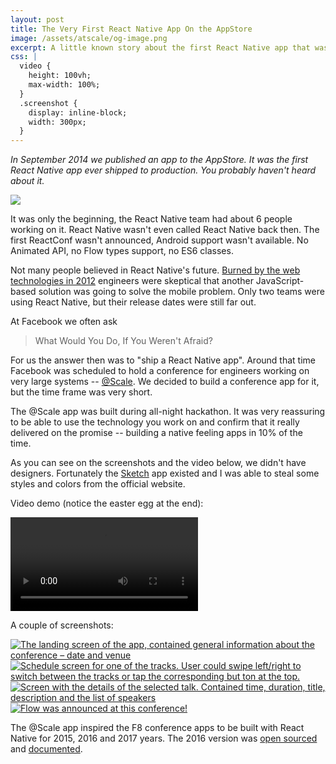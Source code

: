 ```yaml
---
layout: post
title: The Very First React Native App On the AppStore
image: /assets/atscale/og-image.png
excerpt: A little known story about the first React Native app that was published on the AppStore.
css: |
  video {
    height: 100vh;
    max-width: 100%;
  }
  .screenshot {
    display: inline-block;
    width: 300px;
  }
---
```


*In September 2014 we published an app to the AppStore. It was the first React Native app ever shipped to production. You probably haven't heard about it.*

<img src="/assets/atscale/og-image.png">

It was only the beginning, the React Native team had about 6 people working on it. React Native wasn't even called React Native back then. The first ReactConf wasn't announced, Android support wasn't available. No Animated API, no Flow types support, no ES6 classes.

Not many people believed in React Native's future. [Burned by the web technologies in 2012](https://techcrunch.com/2012/09/11/mark-zuckerberg-our-biggest-mistake-with-mobile-was-betting-too-much-on-html5/) engineers were skeptical that another JavaScript-based solution was going to solve the mobile problem. Only two teams were using React Native, but their release dates were still far out.

At Facebook we often ask

> What Would You Do, If You Weren't Afraid?

For us the answer then was to "ship a React Native app". Around that time Facebook was scheduled to hold a conference for engineers working on very large systems -- [@Scale](https://atscaleconference.com/). We decided to build a conference app for it, but the time frame was very short.

The @Scale app was built during all-night hackathon. It was very reassuring to be able to use the technology you work on and confirm that it really delivered on the promise -- building a native feeling apps in 10% of the time.

As you can see on the screenshots and the video below, we didn't have designers. Fortunately the [Sketch](https://www.sketchapp.com/) app existed and I was able to steal some styles and colors from the official website.

Video demo (notice the easter egg at the end):

<video controls>
  <source src="/assets/atscale/demo.mp4" type="video/mp4">
</video>

A couple of screenshots:

<a href="/assets/atscale/screen01.png">
  <img class="screenshot" src="/assets/atscale/screen01.png" alt="The landing screen of the app, contained general information about the conference – date and venue">
</a>
<a href="/assets/atscale/screen02.png">
  <img class="screenshot" src="/assets/atscale/screen02.png" alt="Schedule screen for one of the tracks. User could swipe left/right to switch between the tracks or tap the corresponding but
ton at the top."></a>
<a href="/assets/atscale/screen03.png">
  <img class="screenshot" src="/assets/atscale/screen03.png" alt="Screen with the details of the selected talk. Contained time, duration, title, description and the list of speakers">
</a>
<a href="/assets/atscale/screen04.png">
  <img class="screenshot" src="/assets/atscale/screen04.png" alt="Flow was announced at this conference!">
</a>

The @Scale app inspired the F8 conference apps to be built with React Native for 2015, 2016 and 2017 years. The 2016 version was [open sourced](https://github.com/fbsamples/f8app) and [documented](http://makeitopen.com/).
